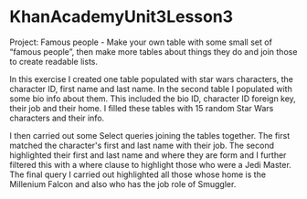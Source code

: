 # KhanAcademyUnit3Lesson3
Project: Famous people - Make your own table with some small set of “famous people”, then make more tables about things they do and join those to create readable lists.


In this exercise I created one table populated with star wars characters, the character ID, first name and last name. In the second table I populated with some bio info about them. This included the bio ID, character ID foreign key, their job and their home. I filled these tables with 15 random Star Wars characters and their info.

I then carried out some Select queries joining the tables together. The first matched the character's first and last name with their job. The second highlighted their first and last name and where they are form and I further filtered this with a where clause to highlight those who were a Jedi Master. The final query I carried out highlighted all those whose home is the Millenium Falcon and also who has the job role of Smuggler. 
